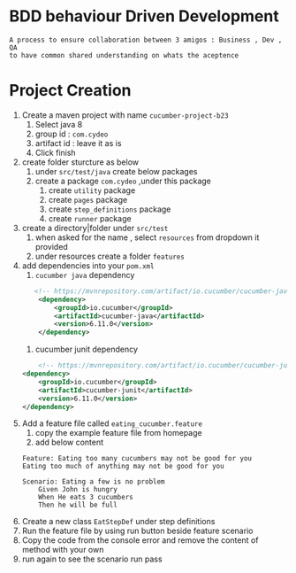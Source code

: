
# BDD  behaviour Driven Development
    A process to ensure collaboration between 3 amigos : Business , Dev , QA 
    to have common shared understanding on whats the aceptence 

# Project Creation

1. Create a maven project with name `cucumber-project-b23`
    1. Select java 8
    2. group id : `com.cydeo`
    3. artifact id : leave it as is
    4. Click finish
2. create folder sturcture as below
    1. under `src/test/java` create below packages
    2. create a package `com.cydeo` ,under this package
        1.  create `utility` package
        2.  create `pages` package
        3.  create `step_definitions` package
        4.  create `runner` package
3. create a directory|folder under `src/test`
    1. when asked for the name , select `resources` from dropdown it provided
    2. under resources create a folder `features`
4. add dependencies into your `pom.xml`
    1. `cucumber java` dependency
    ```xml
       <!-- https://mvnrepository.com/artifact/io.cucumber/cucumber-java -->
        <dependency>
            <groupId>io.cucumber</groupId>
            <artifactId>cucumber-java</artifactId>
            <version>6.11.0</version>
        </dependency>
    ```
    1. cucumber junit dependency
    ```xml    
        <!-- https://mvnrepository.com/artifact/io.cucumber/cucumber-junit -->
    <dependency>
        <groupId>io.cucumber</groupId>
        <artifactId>cucumber-junit</artifactId>
        <version>6.11.0</version>
    </dependency>
    ```
5. Add a feature file called `eating_cucumber.feature`
    1. copy the example feature file from homepage
    2. add below content
    ```feature
    Feature: Eating too many cucumbers may not be good for you
    Eating too much of anything may not be good for you

    Scenario: Eating a few is no problem
        Given John is hungry
        When He eats 3 cucumbers
        Then he will be full
    ```
5. Create a new class `EatStepDef` under step definitions
6. Run the feature file by using run button beside feature scenario
7. Copy the code from the console error and remove the content of method with your own
8. run again to see the scenario run pass

